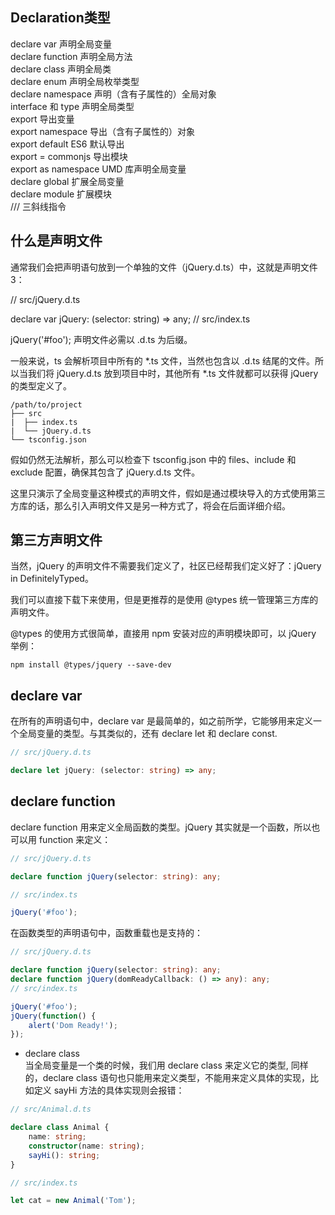 ## Declaration类型

declare var 声明全局变量  
declare function 声明全局方法  
declare class 声明全局类  
declare enum 声明全局枚举类型  
declare namespace 声明（含有子属性的）全局对象  
interface 和 type 声明全局类型  
export 导出变量  
export namespace 导出（含有子属性的）对象  
export default ES6 默认导出  
export = commonjs 导出模块  
export as namespace UMD 库声明全局变量  
declare global 扩展全局变量  
declare module 扩展模块  
/// <reference /> 三斜线指令

## 什么是声明文件
通常我们会把声明语句放到一个单独的文件（jQuery.d.ts）中，这就是声明文件3：

// src/jQuery.d.ts

declare var jQuery: (selector: string) => any;
// src/index.ts

jQuery('#foo');
声明文件必需以 .d.ts 为后缀。

一般来说，ts 会解析项目中所有的 *.ts 文件，当然也包含以 .d.ts 结尾的文件。所以当我们将 jQuery.d.ts 放到项目中时，其他所有 *.ts 文件就都可以获得 jQuery 的类型定义了。
```
/path/to/project
├── src
|  ├── index.ts
|  └── jQuery.d.ts
└── tsconfig.json
```

假如仍然无法解析，那么可以检查下 tsconfig.json 中的 files、include 和 exclude 配置，确保其包含了 jQuery.d.ts 文件。

这里只演示了全局变量这种模式的声明文件，假如是通过模块导入的方式使用第三方库的话，那么引入声明文件又是另一种方式了，将会在后面详细介绍。

## 第三方声明文件
当然，jQuery 的声明文件不需要我们定义了，社区已经帮我们定义好了：jQuery in DefinitelyTyped。

我们可以直接下载下来使用，但是更推荐的是使用 @types 统一管理第三方库的声明文件。

@types 的使用方式很简单，直接用 npm 安装对应的声明模块即可，以 jQuery 举例：

`npm install @types/jquery --save-dev`  

## declare var  

在所有的声明语句中，declare var 是最简单的，如之前所学，它能够用来定义一个全局变量的类型。与其类似的，还有 declare let 和 declare const.
```ts
// src/jQuery.d.ts

declare let jQuery: (selector: string) => any;
```  

## declare function  
declare function 用来定义全局函数的类型。jQuery 其实就是一个函数，所以也可以用 function 来定义：
```ts
// src/jQuery.d.ts

declare function jQuery(selector: string): any;
```
```ts
// src/index.ts

jQuery('#foo');
```
在函数类型的声明语句中，函数重载也是支持的：
```ts
// src/jQuery.d.ts

declare function jQuery(selector: string): any;
declare function jQuery(domReadyCallback: () => any): any;
// src/index.ts

jQuery('#foo');
jQuery(function() {
    alert('Dom Ready!');
});
```

- declare class  
当全局变量是一个类的时候，我们用 declare class 来定义它的类型,
同样的，declare class 语句也只能用来定义类型，不能用来定义具体的实现，比如定义 sayHi 方法的具体实现则会报错：
```ts
// src/Animal.d.ts

declare class Animal {
    name: string;
    constructor(name: string);
    sayHi(): string;
}
```
```ts
// src/index.ts

let cat = new Animal('Tom');
```


